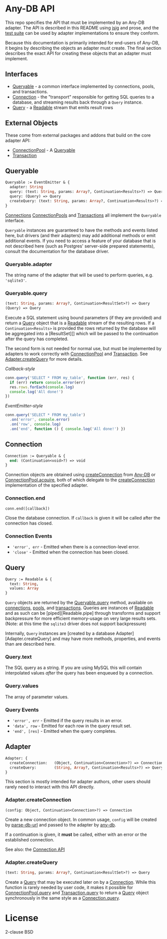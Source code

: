# Any-DB API

This repo specifies the API that must be implemented by an Any-DB adapter. The
API is described in this README using [jsig][] and prose, and the
[test suite][] can be used by adapter implementations to ensure they conform.

Because this documentation is primarily intended for end-users of Any-DB, it
begins by describing the objects an adapter must create. The final section
describes the exact API for creating these objects that an adapter must
implement.

## Interfaces

 - [Queryable][] - a common interface implemented by connections, pools, and
   transactions.
 - [Connection][] - the "transport" responsible for getting SQL queries to a
   database, and streaming results back through a `Query` instance.
 - [Query][] - a [Readable][] stream that emits result rows 

## External Objects

These come from external packages and addons that build on the core adapter API:

 - [ConnectionPool][] - A [Queryable][]
 - [Transaction][]

## Queryable

```ocaml
Queryable := EventEmitter & {
  adapter: String
  query: (text: String, params: Array?, Continuation<Results>?) => Query
  query: (Query) => Query
  createQuery: (text: String, params: Array?, Continuation<Results>?) => Query
}
```

[Connections][Connection] [ConnectionPools][ConnectionPool] and
[Transactions][Transaction] all implement the `Queryable` interface.

`Queryable` instances are guaranteed to have the methods and events listed
here, but drivers (and their adapters) may add additional methods or emit
additional events. If you need to access a feature of your database that is not
described here (such as Postgres' server-side prepared statements), consult the
documentation for the database driver.

### Queryable.adapter

The string name of the adapter that will be used to perform queries, e.g.
`'sqlite3'`.

### Queryable.query

```ocaml
(text: String, params: Array?, Continuation<ResultSet>?) => Query
(Query) => Query
```

Execute a SQL statement using bound parameters (if they are provided) and
return a [Query][] object that is a [Readable][] stream of the resulting
rows. If a `Continuation<Results>` is provided the rows returned by the
database will be aggregated into a [ResultSet][] which will be passed to the
continuation after the query has completed.

The second form is not needed for normal use, but must be implemented by
adapters to work correctly with [ConnectionPool][] and [Transaction][]. See
[Adapter.createQuery](#adapter-createquery) for more details.

*Callback-style*
```javascript
conn.query('SELECT * FROM my_table', function (err, res) {
  if (err) return console.error(err)
  res.rows.forEach(console.log)
  console.log('All done!')
})
```

*EventEmitter-style*
```javascript
conn.query('SELECT * FROM my_table')
  .on('error', console.error)
  .on('row', console.log)
  .on('end', function () { console.log('All done!') })
```

## Connection

```ocaml
Connection := Queryable & {
  end: (Continuation<void>?) => void
}
```

Connection objects are obtained using [createConnection][] from [Any-DB][] or
[ConnectionPool.acquire][], both of which delegate to the
[createConnection](#adaptercreateconnection) implementation of the specified
adapter.

### Connection.end

`conn.end([callback])`

Close the database connection. If `callback` is given it will be called after
the connection has closed.

### Connection Events

 * `'error', err` - Emitted when there is a connection-level error.
 * `'close'` - Emitted when the connection has been closed.

## Query

```ocaml
Query := Readable & {
  text: String,
  values: Array
}
```

`Query` objects are returned by the [Queryable.query][Queryable.query] method,
available on [connections][Connection], [pools][ConnectionPool.query], and
[transactions][Transaction.query]. Queries are instances of [Readable][] and as
such can be [piped][Readable.pipe] through transforms and support backpressure
for more efficient memory-usage on very large results sets. (Note: at this time
the `sqlite3` driver does not support backpressure)

Internally, `Query` instances are
[created by a database Adapter][Adapter.createQuery] and may have more methods,
properties, and events than are described here.

### Query.text

The SQL query as a string. If you are using MySQL this will contain
interpolated values *after* the query has been enqueued by a connection.

### Query.values

The array of parameter values.

### Query Events

 * `'error', err` - Emitted if the query results in an error.
 * `'data', row` - Emitted for each row in the query result set.
 * `'end', [res]` - Emitted when the query completes.

## Adapter

```ocaml
Adapter: {
  createConnection:   (Object, Continuation<Connection>?) => Connection,
  createQuery:        (String, Array?, Continuation<Results>?) => Query,
}
```

This section is mostly intended for adapter authors, other users should rarely
need to interact with this API directly.

### Adapter.createConnection

`(config: Object, Continuation<Connection>?) => Connection`

Create a new connection object. In common usage, `config` will be created by
[parse-db-url][] and passed to the adapter by [any-db][].

If a continuation is given, it **must** be called, either with an error or the
established connection.

See also: the [Connection API](#connection)

### Adapter.createQuery

```ocaml
(text: String, params: Array?, Continuation<ResultSet>?) => Query
```

Create a [Query](#query) that may be executed later on by a [Connection][].
While this function is rarely needed by user code, it makes it possible for
[ConnectionPool.query][] and [Transaction.query][] to return a [Query][] object
synchronously in the same style as a [Connection.query][]. 

# License

2-clause BSD

[jsig]: https://github.com/jden/jsig
[once]: http://npm.im/once
[Readable]: http://nodejs.org/api/stream.html#stream_class_stream_readable

[parse-db-url]: https://github.com/grncdr/parse-db-url#api

[any-db]: https://github.com/grncdr/node-any-db
[createConnection]: https://github.com/grncdr/node-any-db#exportscreateconnection

[test suite]: tests
[Queryable]: #queryable
[Queryable.query]: #queryablequery
[Connection]: #connection
[Connection.query]: #connectionquery
[Query]: #query
[ConnectionPool.query]: https://github.com/grncdr/node-any-db-pool#connectionpoolquery
[ConnectionPool.acquire]: https://github.com/grncdr/node-any-db-pool#connectionpoolacquire
[ConnectionPool]: https://github.com/grncdr/node-any-db-pool#api
[Transaction]: https://github.com/grncdr/node-any-db-transaction
[any-db-transaction]: https://github.com/grncdr/node-any-db-transaction
[Transaction.query]: https://github.com/grncdr/node-any-db-transaction#transactionquery
